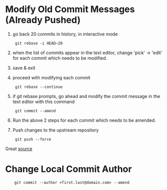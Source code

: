 # Modify Old Commit Messages (Already Pushed)
1. go back 20 commits in history, in interactive mode
    
        git rebase -i HEAD~20

2. when the list of commits appear in the text editor, change 'pick' -> 'edit' for each commit which needs to be modified.
3. save & exit

4. proceed with modifying each commit
        
        git rebase --continue

5. if git rebase prompts, go ahead and modify the commit message in the text editor with this command

        git commit --amend

6. Run the above 2 steps for each commit which needs to be amended.

7. Push changes to the upstream repository

        git push --force

Great [source](https://www.git-scm.com/book/en/v2/Git-Tools-Rewriting-History)

# Change Local Commit Author

        git commit --author <first.last@domain.com> --amend
